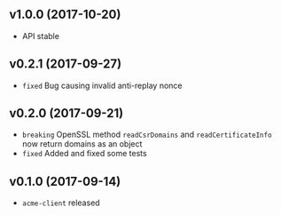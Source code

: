 v1.0.0 (2017-10-20)
-------------------

* API stable



v0.2.1 (2017-09-27)
-------------------

* `fixed` Bug causing invalid anti-replay nonce



v0.2.0 (2017-09-21)
-------------------

* `breaking` OpenSSL method `readCsrDomains` and `readCertificateInfo` now return domains as an object
* `fixed` Added and fixed some tests



v0.1.0 (2017-09-14)
-------------------

* `acme-client` released
